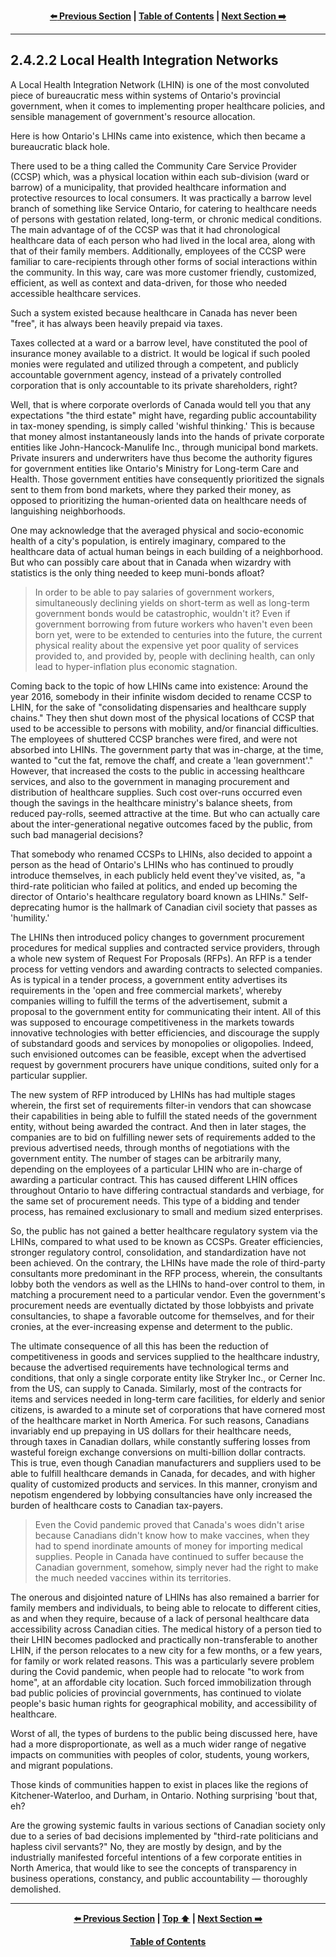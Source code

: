<div align="center">
  
  **[:arrow_left: Previous Section][Prev] | [Table of Contents][TOC] | [Next Section :arrow_right:][Next]**
  
  [Prev]: ./02-4-1-1.md
  [Next]: ./02-4-1-3.md
  [TOC]: ./README.md#table-of-contents
  
</div>

---

## 2.4.2.2 Local Health Integration Networks 

A Local Health Integration Network (LHIN) is one of the most convoluted piece of bureaucratic mess within systems of Ontario's provincial government, when it comes to implementing proper healthcare policies, and sensible management of government's resource allocation. 

Here is how Ontario's LHINs came into existence, which then became a bureaucratic black hole.  

There used to be a thing called the Community Care Service Provider (CCSP) which, was a physical location within each sub-division (ward or barrow) of a municipality, that provided healthcare information and protective resources to local consumers. It was practically a barrow level branch of something like Service Ontario, for catering to healthcare needs of persons with gestation related, long-term, or chronic medical conditions. The main advantage of of the CCSP was that it had chronological healthcare data of each person who had lived in the local area, along with that of their family members. Additionally, employees of the CCSP were familiar to care-recipients through other forms of social interactions within the community. In this way, care was more customer friendly, customized, efficient, as well as context and data-driven, for those who needed accessible healthcare services.

Such a system existed because healthcare in Canada has never been "free", it has always been heavily prepaid via taxes. 

Taxes collected at a ward or a barrow level, have constituted the pool of insurance money available to a district. It would be logical if such pooled monies were regulated and utilized through a competent, and publicly accountable government agency, instead of a privately controlled corporation that is only accountable to its private shareholders, right? 

Well, that is where corporate overlords of Canada would tell you that any expectations "the third estate" might have, regarding public accountability in tax-money spending, is simply called 'wishful thinking.' This is because that money almost instantaneously lands into the hands of private corporate entities like John-Hancock-Manulife Inc., through municipal bond markets. Private insurers and underwriters have thus become the authority figures for government entities like Ontario's Ministry for Long-term Care and Health. Those government entities have consequently prioritized the signals sent to them from bond markets, where they parked their money, as opposed to prioritizing the human-oriented data on healthcare needs of languishing neighborhoods. 

One may acknowledge that the averaged physical and socio-economic health of a city's population, is entirely imaginary, compared to the healthcare data of actual human beings in each building of a neighborhood. But who can possibly care about that in Canada when wizardry with statistics is the only thing needed to keep muni-bonds afloat? 

>In order to be able to pay salaries of government workers, simultaneously declining yields on short-term as well as long-term government bonds would be catastrophic, wouldn't it? Even if government borrowing from future workers who haven't even been born yet, were to be extended to centuries into the future, the current physical reality about the expensive yet poor quality of services provided to, and provided by, people with declining health, can only lead to hyper-inflation plus economic stagnation. 

Coming back to the topic of how LHINs came into existence: Around the year 2016, somebody in their infinite wisdom decided to rename CCSP to LHIN, for the sake of "consolidating dispensaries and healthcare supply chains." They then shut down most of the physical locations of CCSP that used to be accessible to persons with mobility, and/or financial difficulties. The employees of shuttered CCSP branches were fired, and were not absorbed into LHINs. The government party that was in-charge, at the time, wanted to "cut the fat, remove the chaff, and create a 'lean government'." However, that increased the costs to the public in accessing healthcare services, and also to the government in managing procurement and distribution of healthcare supplies. Such cost over-runs occurred even though the savings in the healthcare ministry's balance sheets, from reduced pay-rolls, seemed attractive at the time. But who can actually care about the inter-generational negative outcomes faced by the public, from such bad managerial decisions? 

That somebody who renamed CCSPs to LHINs, also decided to appoint a person as the head of Ontario's LHINs who has continued to proudly introduce themselves, in each publicly held event they've visited, as, "a third-rate politician who failed at politics, and ended up becoming the director of Ontario's healthcare regulatory board known as LHINs." Self-deprecating humor is the hallmark of Canadian civil society that passes as 'humility.' 

The LHINs then introduced policy changes to government procurement procedures for medical supplies and contracted service providers, through a whole new system of Request For Proposals (RFPs). An RFP is a tender process for vetting vendors and awarding contracts to selected companies. As is typical in a tender process, a government entity advertises its requirements in the 'open and free commercial markets', whereby companies willing to fulfill the terms of the advertisement, submit a proposal to the government entity for communicating their intent. All of this was supposed to encourage competitiveness in the markets towards innovative technologies with better efficiencies, and discourage the supply of substandard goods and services by monopolies or oligopolies. Indeed, such envisioned outcomes can be feasible, except when the advertised request by government procurers have unique conditions, suited only for a particular supplier. 

The new system of RFP introduced by LHINs has had multiple stages wherein, the first set of requirements filter-in vendors that can showcase their capabilities in being able to fulfill the stated needs of the government entity, without being awarded the contract. And then in later stages, the companies are to bid on fulfilling newer sets of requirements added to the previous advertised needs, through months of negotiations with the government entity. The number of stages can be arbitrarily many, depending on the employees of a particular LHIN who are in-charge of awarding a particular contract. This has caused different LHIN offices throughout Ontario to have differing contractual standards and verbiage, for the same set of procurement needs. This type of a bidding and tender process, has remained exclusionary to small and medium sized enterprises. 

So, the public has not gained a better healthcare regulatory system via the LHINs, compared to what used to be known as CCSPs. Greater efficiencies, stronger regulatory control, consolidation, and standardization have not been achieved. On the contrary, the LHINs have made the role of third-party consultants more predominant in the RFP process, wherein, the consultants lobby both the vendors as well as the LHINs to hand-over control to them, in matching a procurement need to a particular vendor. Even the government's procurement needs are eventually dictated by those lobbyists and private consultancies, to shape a favorable outcome for themselves, and for their cronies, at the ever-increasing expense and determent to the public. 

The ultimate consequence of all this has been the reduction of competitiveness in goods and services supplied to the healthcare industry, because the advertised requirements have technological terms and conditions, that only a single corporate entity like Stryker Inc., or Cerner Inc. from the US, can supply to Canada. Similarly, most of the contracts for items and services needed in long-term care facilities, for elderly and senior citizens, is awarded to a minute set of corporations that have cornered most of the healthcare market in North America. For such reasons, Canadians invariably end up prepaying in US dollars for their healthcare needs, through taxes in Canadian dollars, while constantly suffering losses from wasteful foreign exchange conversions on multi-billion dollar contracts. This is true, even though Canadian manufacturers and suppliers used to be able to fulfill healthcare demands in Canada, for decades, and with higher quality of customized products and services. In this manner, cronyism and nepotism engendered by lobbying consultancies have only increased the burden of healthcare costs to Canadian tax-payers.

>Even the Covid pandemic proved that Canada's woes didn't arise because Canadians didn't know how to make vaccines, when they had to spend inordinate amounts of money for importing medical supplies. People in Canada have continued to suffer because the Canadian government, somehow, simply never had the right to make the much needed vaccines within its territories. 

The onerous and disjointed nature of LHINs has also remained a barrier for family members and individuals, to being able to relocate to different cities, as and when they require, because of a lack of personal healthcare data accessibility across Canadian cities. The medical history of a person tied to their LHIN becomes padlocked and practically non-transferable to another LHIN, if the person relocates to a new city for a few months, or a few years, for family or work related reasons. This was a particularly severe problem during the Covid pandemic, when people had to relocate "to work from home", at an affordable city location. Such forced immobilization through bad public policies of provincial governments, has continued to violate people's basic human rights for geographical mobility, and accessibility of healthcare. 

Worst of all, the types of burdens to the public being discussed here, have had a more disproportionate, as well as a much wider range of negative impacts on communities with peoples of color, students, young workers, and migrant populations. 

Those kinds of communities happen to exist in places like the regions of Kitchener-Waterloo, and Durham, in Ontario. Nothing surprising 'bout that, eh?

Are the growing systemic faults in various sections of Canadian society only due to a series of bad decisions implemented by "third-rate politicians and hapless civil servants?" No, they are mostly by design, and by the industrially manifested forceful intentions of a few corporate entities in North America, that would like to see the concepts of transparency in business operations, constancy, and public accountability — thoroughly demolished.  

---
<div align="center">
  
  **[:arrow_left: Previous Section][Prev] | [Top :arrow_up:][Top] | [Next Section :arrow_right:][Next]** 
  
  **[Table of Contents][TOC]**

  [Prev]: ./02-4-1-1.md
  [Top]: ./02-4-1-2.md#2412-local-health-integration-networks 
  [Next]: ./02-4-1-3.md
  [TOC]: ./README.md#table-of-contents
  
</div>